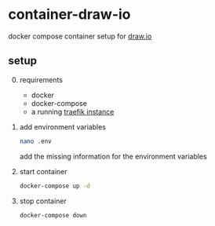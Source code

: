 # container-draw-io

docker compose container setup for [draw.io](https://github.com/jgraph/drawio)

## setup

0. requirements

   - docker
   - docker-compose
   - a running [traefik instance](https://github.com/jonas-merkle/container-traefik)

1. add environment variables

    ```bash
    nano .env
    ```

    add the missing information for the environment variables

2. start container

    ```bash
    docker-compose up -d
    ````

3. stop container

    ```bash
    docker-compose down
    ```
